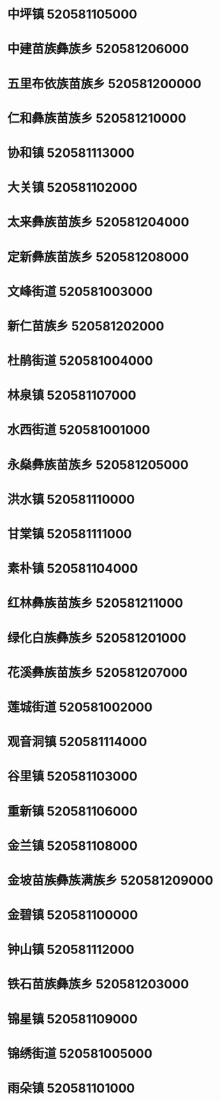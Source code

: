 # 中坪镇 520581105000
# 中建苗族彝族乡 520581206000
# 五里布依族苗族乡 520581200000
# 仁和彝族苗族乡 520581210000
# 协和镇 520581113000
# 大关镇 520581102000
# 太来彝族苗族乡 520581204000
# 定新彝族苗族乡 520581208000
# 文峰街道 520581003000
# 新仁苗族乡 520581202000
# 杜鹃街道 520581004000
# 林泉镇 520581107000
# 水西街道 520581001000
# 永燊彝族苗族乡 520581205000
# 洪水镇 520581110000
# 甘棠镇 520581111000
# 素朴镇 520581104000
# 红林彝族苗族乡 520581211000
# 绿化白族彝族乡 520581201000
# 花溪彝族苗族乡 520581207000
# 莲城街道 520581002000
# 观音洞镇 520581114000
# 谷里镇 520581103000
# 重新镇 520581106000
# 金兰镇 520581108000
# 金坡苗族彝族满族乡 520581209000
# 金碧镇 520581100000
# 钟山镇 520581112000
# 铁石苗族彝族乡 520581203000
# 锦星镇 520581109000
# 锦绣街道 520581005000
# 雨朵镇 520581101000
